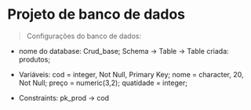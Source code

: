 # Projeto de banco de dados

> Configurações do banco de dados:

- nome do database: Crud_base; Schema -> Table -> Table criada: produtos;

- Variáveis: cod = integer, Not Null, Primary Key; nome = character, 20, Not Null; preço = numeric(3,2); quatidade = integer;

- Constraints: pk_prod -> cod

